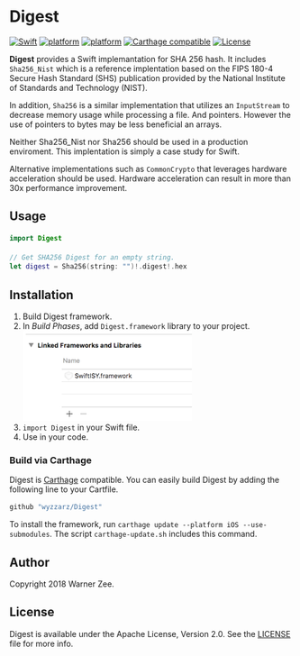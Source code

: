# Digest

[![Swift](https://img.shields.io/badge/Swift-4.0-blue.svg)]()
[![platform](https://img.shields.io/badge/platform-iOS-blue.svg)]() [![platform](https://img.shields.io/badge/platform-macOS-blue.svg)]()
[![Carthage compatible](https://img.shields.io/badge/Carthage-compatible-4BC51D.svg?style=flat)](https://github.com/Carthage/Carthage)
[![License](https://img.shields.io/hexpm/l/plug.svg)]()

__Digest__ provides a Swift implemantation for SHA 256 hash.  It includes `Sha256_Nist` which is a reference
implentation based on the FIPS 180-4 Secure Hash Standard (SHS) publication provided by the National Institute of
Standards and Technology (NIST).

In addition, `Sha256` is a similar implementation that utilizes an `InputStream` to decrease memory usage while
processing a file.  And pointers.  However the use of pointers to bytes may be less beneficial an arrays.

Neither Sha256_Nist nor Sha256 should be used in a production enviroment.  This implentation is simply a case
study for Swift.

Alternative implementations such as  `CommonCrypto` that leverages hardware acceleration should be used.
Hardware acceleration can result in more than 30x performance improvement.

## Usage

```swift
import Digest

// Get SHA256 Digest for an empty string.
let digest = Sha256(string: "")!.digest!.hex

```

## Installation

1. Build Digest framework.
3. In *Build Phases*, add `Digest.framework` library to your project.
<br /><img src="Documentation/binary_link@2x.png" height="160"/>
5. `import Digest` in your Swift file.
6. Use in your code.

### Build via Carthage
Digest is [Carthage](https://github.com/Carthage/Carthage) compatible. You can easily build
Digest by adding the following line to your Cartfile.

```ruby
github "wyzzarz/Digest"
```

To install the framework, run `carthage update --platform iOS --use-submodules`.  The script
`carthage-update.sh` includes this command.

## Author

Copyright 2018 Warner Zee.

## License

Digest is available under the Apache License, Version 2.0. See the [LICENSE](LICENSE) file for more info.
